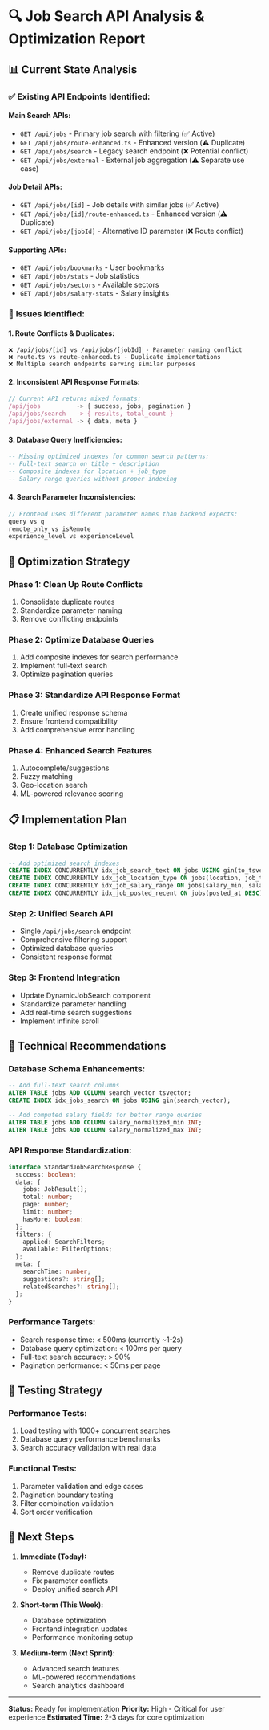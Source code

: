 # 🔍 Job Search API Analysis & Optimization Report

## 📊 Current State Analysis

### ✅ **Existing API Endpoints Identified:**

#### **Main Search APIs:**
- `GET /api/jobs` - Primary job search with filtering (✅ Active)
- `GET /api/jobs/route-enhanced.ts` - Enhanced version (⚠️ Duplicate)
- `GET /api/jobs/search` - Legacy search endpoint (❌ Potential conflict)
- `GET /api/jobs/external` - External job aggregation (⚠️ Separate use case)

#### **Job Detail APIs:**
- `GET /api/jobs/[id]` - Job details with similar jobs (✅ Active)
- `GET /api/jobs/[id]/route-enhanced.ts` - Enhanced version (⚠️ Duplicate)
- `GET /api/jobs/[jobId]` - Alternative ID parameter (❌ Route conflict)

#### **Supporting APIs:**
- `GET /api/jobs/bookmarks` - User bookmarks
- `GET /api/jobs/stats` - Job statistics  
- `GET /api/jobs/sectors` - Available sectors
- `GET /api/jobs/salary-stats` - Salary insights

### 🚨 **Issues Identified:**

#### **1. Route Conflicts & Duplicates:**
```
❌ /api/jobs/[id] vs /api/jobs/[jobId] - Parameter naming conflict
❌ route.ts vs route-enhanced.ts - Duplicate implementations
❌ Multiple search endpoints serving similar purposes
```

#### **2. Inconsistent API Response Formats:**
```typescript
// Current API returns mixed formats:
/api/jobs          -> { success, jobs, pagination }
/api/jobs/search   -> { results, total_count }
/api/jobs/external -> { data, meta }
```

#### **3. Database Query Inefficiencies:**
```sql
-- Missing optimized indexes for common search patterns:
-- Full-text search on title + description
-- Composite indexes for location + job_type
-- Salary range queries without proper indexing
```

#### **4. Search Parameter Inconsistencies:**
```typescript
// Frontend uses different parameter names than backend expects:
query vs q
remote_only vs isRemote  
experience_level vs experienceLevel
```

## 🎯 **Optimization Strategy**

### **Phase 1: Clean Up Route Conflicts**
1. Consolidate duplicate routes
2. Standardize parameter naming
3. Remove conflicting endpoints

### **Phase 2: Optimize Database Queries**
1. Add composite indexes for search performance
2. Implement full-text search
3. Optimize pagination queries

### **Phase 3: Standardize API Response Format**
1. Create unified response schema
2. Ensure frontend compatibility
3. Add comprehensive error handling

### **Phase 4: Enhanced Search Features**
1. Autocomplete/suggestions
2. Fuzzy matching
3. Geo-location search
4. ML-powered relevance scoring

## 📋 **Implementation Plan**

### **Step 1: Database Optimization**
```sql
-- Add optimized search indexes
CREATE INDEX CONCURRENTLY idx_job_search_text ON jobs USING gin(to_tsvector('english', title || ' ' || description));
CREATE INDEX CONCURRENTLY idx_job_location_type ON jobs(location, job_type) WHERE is_active = true;
CREATE INDEX CONCURRENTLY idx_job_salary_range ON jobs(salary_min, salary_max) WHERE salary_min IS NOT NULL;
CREATE INDEX CONCURRENTLY idx_job_posted_recent ON jobs(posted_at DESC) WHERE posted_at > NOW() - INTERVAL '30 days';
```

### **Step 2: Unified Search API**
- Single `/api/jobs/search` endpoint
- Comprehensive filtering support
- Optimized database queries
- Consistent response format

### **Step 3: Frontend Integration**
- Update DynamicJobSearch component
- Standardize parameter handling
- Add real-time search suggestions
- Implement infinite scroll

## 🔧 **Technical Recommendations**

### **Database Schema Enhancements:**
```sql
-- Add full-text search columns
ALTER TABLE jobs ADD COLUMN search_vector tsvector;
CREATE INDEX idx_jobs_search ON jobs USING gin(search_vector);

-- Add computed salary fields for better range queries
ALTER TABLE jobs ADD COLUMN salary_normalized_min INT;
ALTER TABLE jobs ADD COLUMN salary_normalized_max INT;
```

### **API Response Standardization:**
```typescript
interface StandardJobSearchResponse {
  success: boolean;
  data: {
    jobs: JobResult[];
    total: number;
    page: number;
    limit: number;
    hasMore: boolean;
  };
  filters: {
    applied: SearchFilters;
    available: FilterOptions;
  };
  meta: {
    searchTime: number;
    suggestions?: string[];
    relatedSearches?: string[];
  };
}
```

### **Performance Targets:**
- Search response time: < 500ms (currently ~1-2s)
- Database query optimization: < 100ms per query
- Full-text search accuracy: > 90%
- Pagination performance: < 50ms per page

## 🧪 **Testing Strategy**

### **Performance Tests:**
1. Load testing with 1000+ concurrent searches
2. Database query performance benchmarks
3. Search accuracy validation with real data

### **Functional Tests:**
1. Parameter validation and edge cases
2. Pagination boundary testing
3. Filter combination validation
4. Sort order verification

## 🚀 **Next Steps**

1. **Immediate (Today):**
   - Remove duplicate routes
   - Fix parameter conflicts
   - Deploy unified search API

2. **Short-term (This Week):**
   - Database optimization
   - Frontend integration updates
   - Performance monitoring setup

3. **Medium-term (Next Sprint):**
   - Advanced search features
   - ML-powered recommendations
   - Search analytics dashboard

---

**Status:** Ready for implementation
**Priority:** High - Critical for user experience
**Estimated Time:** 2-3 days for core optimization
